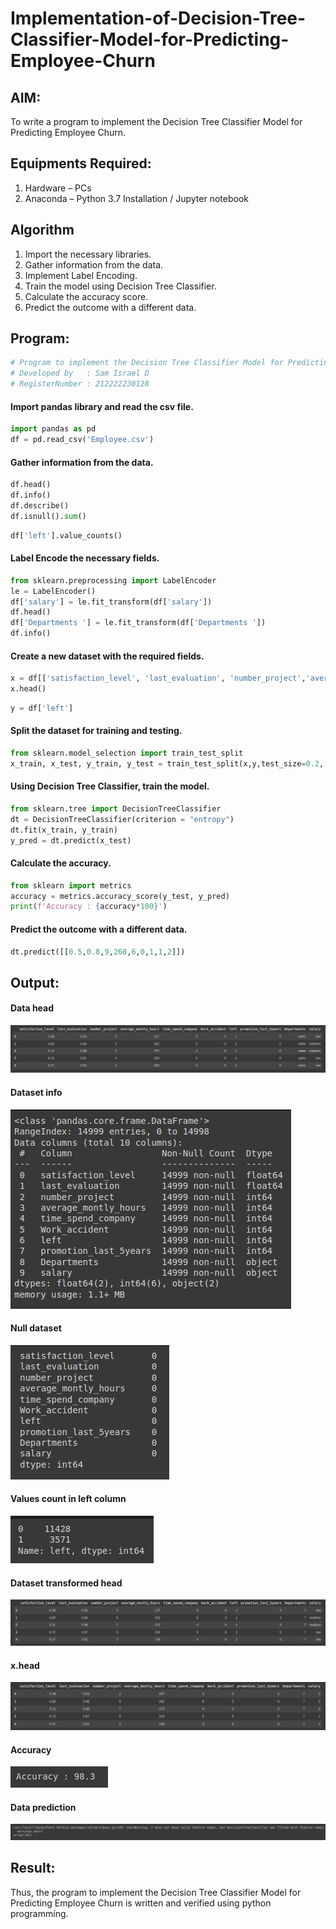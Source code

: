 # Implementation-of-Decision-Tree-Classifier-Model-for-Predicting-Employee-Churn

## AIM:
To write a program to implement the Decision Tree Classifier Model for Predicting Employee Churn.

## Equipments Required:
1. Hardware – PCs
2. Anaconda – Python 3.7 Installation / Jupyter notebook

## Algorithm
1. Import the necessary libraries.
2. Gather information from the data.
3. Implement Label Encoding.
4. Train the model using Decision Tree Classifier.
5. Calculate the accuracy score.
6. Predict the outcome with a different data.

## Program:
```python
# Program to implement the Decision Tree Classifier Model for Predicting Employee Churn.
# Developed by   : Sam Israel D
# RegisterNumber : 212222230128
```
#### Import pandas library and read the csv file.
```python
import pandas as pd
df = pd.read_csv('Employee.csv')
```
#### Gather information from the data.
```python
df.head()
df.info()
df.describe()
df.isnull().sum()
```
```python
df['left'].value_counts()
```
#### Label Encode the necessary fields.
```python
from sklearn.preprocessing import LabelEncoder
le = LabelEncoder()
df['salary'] = le.fit_transform(df['salary'])
df.head()
df['Departments '] = le.fit_transform(df['Departments '])
df.info()
```
#### Create a new dataset with the required fields.
```python
x = df[['satisfaction_level', 'last_evaluation', 'number_project','average_montly_hours', 'time_spend_company', 'Work_accident', 'promotion_last_5years', 'Departments ', 'salary' ] ]
x.head()
```
```python
y = df['left']
```
#### Split the dataset for training and testing.
```python
from sklearn.model_selection import train_test_split
x_train, x_test, y_train, y_test = train_test_split(x,y,test_size=0.2, random_state=100)
```
#### Using Decision Tree Classifier, train the model.
```python
from sklearn.tree import DecisionTreeClassifier
dt = DecisionTreeClassifier(criterion = "entropy")
dt.fit(x_train, y_train)
y_pred = dt.predict(x_test)
```
#### Calculate the accuracy.
```python
from sklearn import metrics
accuracy = metrics.accuracy_score(y_test, y_pred)
print(f'Accuracy : {accuracy*100}')
```
#### Predict the outcome with a different data.
```python
dt.predict([[0.5,0.8,9,260,6,0,1,1,2]])
```
## Output:

#### Data head
![image](./images/datahead.png)
#### Dataset info
![image](./images/datasetInfo.png)
#### Null dataset
![image](./images/checkingForNullvalues.png)
#### Values count in left column
![image](./images/valuesCountinLeftColumn.png)
#### Dataset transformed head
![image](./images/transformedDataHead.png)
#### x.head
![image](./images/x.head.png)
#### Accuracy
![image](./images/accuracy.png)
#### Data prediction
![image](./images/prediction.png)


## Result:
Thus, the program to implement the  Decision Tree Classifier Model for Predicting Employee Churn is written and verified using python programming.